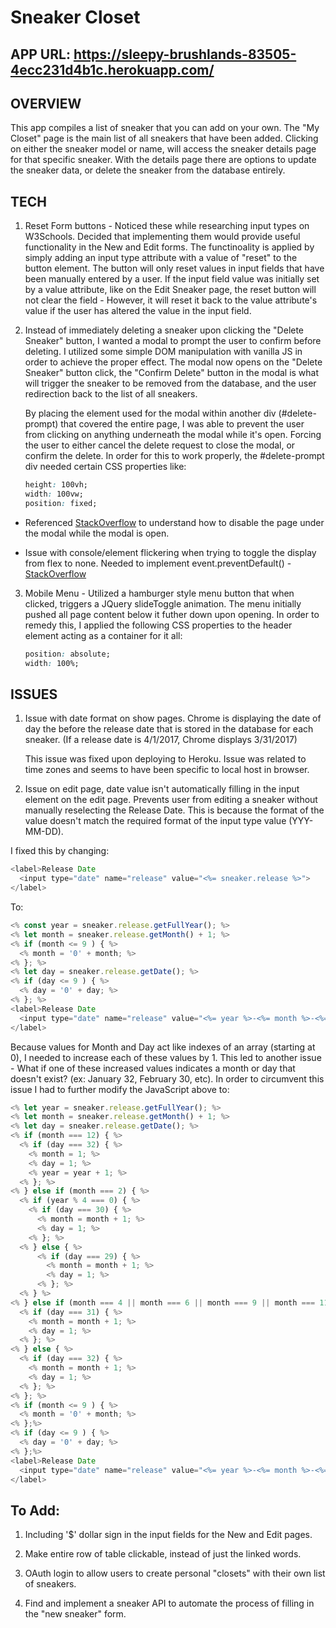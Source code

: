 # Sneaker Closet

## APP URL: https://sleepy-brushlands-83505-4ecc231d4b1c.herokuapp.com/

## OVERVIEW

This app compiles a list of sneaker that you can add on your own. The "My Closet" page is the main list of all sneakers that have been added. Clicking on either the sneaker model or name, will access the sneaker details page for that specific sneaker. With the details page there are options to update the sneaker data, or delete the sneaker from the database entirely.


## TECH

1. Reset Form buttons - Noticed these while researching input types on W3Schools. Decided that implementing them would provide useful functionality in the New and Edit forms. The functinoality is applied by simply adding an input type attribute with a value of "reset" to the button element. The button will only reset values in input fields that have been manually entered by a user. If the input field value was initially set by a value attribute, like on the Edit Sneaker page, the reset button will not clear the field - However, it will reset it back to the value attribute's value if the user has altered the value in the input field.

2. Instead of immediately deleting a sneaker upon clicking the "Delete Sneaker" button, I wanted a modal to prompt the user to confirm before deleting. I utilized some simple DOM manipulation with vanilla JS in order to achieve the proper effect. The modal now opens on the "Delete Sneaker" button click, the "Confirm Delete" button in the modal is what will trigger the sneaker to be removed from the database, and the user redirection back to the list of all sneakers.

   By placing the element used for the modal within another div (#delete-prompt) that covered the entire page, I was able to prevent the user from clicking on anything underneath the modal while it's open. Forcing the user to either cancel the delete request to close the modal, or confirm the delete. In order for this to work properly, the #delete-prompt div needed certain CSS properties like:
      ```CSS
      height: 100vh;
      width: 100vw;
      position: fixed;
      ```

- Referenced [StackOverflow](https://stackoverflow.com/questions/45607982/how-to-disable-background-when-modal-window-pops-up) to understand how to disable the page under the modal while the modal is open.

- Issue with console/element flickering when trying to toggle the display from flex to none. Needed to implement event.preventDefault() - [StackOverflow](https://stackoverflow.com/questions/55889300/my-javascript-output-flashes-for-a-second-and-then-disappears)


3. Mobile Menu - Utilized a hamburger style menu button that when clicked, triggers a JQuery slideToggle animation. The menu initially pushed all page content below it futher down upon opening. In order to remedy this, I applied the following CSS properties to the header element acting as a container for it all:
    ```CSS
    position: absolute;
    width: 100%;
    ```



## ISSUES

1. Issue with date format on show pages. Chrome is displaying the date of day the before the release date that is stored in the database for each sneaker. (If a release date is 4/1/2017, Chrome displays 3/31/2017)

   This issue was fixed upon deploying to Heroku. Issue was related to time zones and seems to have been specific to local host in browser.

2. Issue on edit page, date value isn't automatically filling in the input element on the edit page. Prevents user from editing a sneaker without manually reselecting the Release Date. This is because the format of the value doesn't match the required format of the input type value (YYY-MM-DD).

I fixed this by changing:
```javascript
<label>Release Date
  <input type="date" name="release" value="<%= sneaker.release %>">
</label>
```
To:
```javascript
<% const year = sneaker.release.getFullYear(); %>
<% let month = sneaker.release.getMonth() + 1; %>
<% if (month <= 9 ) { %>
  <% month = '0' + month; %>
<% }; %>
<% let day = sneaker.release.getDate(); %>
<% if (day <= 9 ) { %>
  <% day = '0' + day; %>
<% }; %>
<label>Release Date
  <input type="date" name="release" value="<%= year %>-<%= month %>-<%= day %>">
</label>
```

   Because values for Month and Day act like indexes of an array (starting at 0), I needed to increase each of these values by 1. This led to another issue - What if one of these increased values indicates a month or day that doesn't exist? (ex: January 32, February 30, etc). In order to circumvent this issue I had to further modify the JavaScript above to:
```javascript
<% let year = sneaker.release.getFullYear(); %>
<% let month = sneaker.release.getMonth() + 1; %>
<% let day = sneaker.release.getDate(); %>
<% if (month === 12) { %>
  <% if (day === 32) { %>
    <% month = 1; %>
    <% day = 1; %>
    <% year = year + 1; %>
  <% }; %>
<% } else if (month === 2) { %>
  <% if (year % 4 === 0) { %>
    <% if (day === 30) { %>
      <% month = month + 1; %>
      <% day = 1; %>
    <% }; %>
  <% } else { %>
      <% if (day === 29) { %>
        <% month = month + 1; %>
        <% day = 1; %>
      <% }; %>
  <% } %>
<% } else if (month === 4 || month === 6 || month === 9 || month === 11) { %>
  <% if (day === 31) { %>
    <% month = month + 1; %>
    <% day = 1; %>
  <% }; %>
<% } else { %>
  <% if (day === 32) { %>
    <% month = month + 1; %>
    <% day = 1; %>
  <% }; %>
<% }; %>
<% if (month <= 9 ) { %>
  <% month = '0' + month; %>
<% };%>
<% if (day <= 9 ) { %>
  <% day = '0' + day; %>
<% };%>
<label>Release Date
  <input type="date" name="release" value="<%= year %>-<%= month %>-<%= day %>" required>
</label>
```

## To Add:

1. Including '$' dollar sign in the input fields for the New and Edit pages.

2. Make entire row of table clickable, instead of just the linked words.

3. OAuth login to allow users to create personal "closets" with their own list of sneakers.

4. Find and implement a sneaker API to automate the process of filling in the "new sneaker" form.